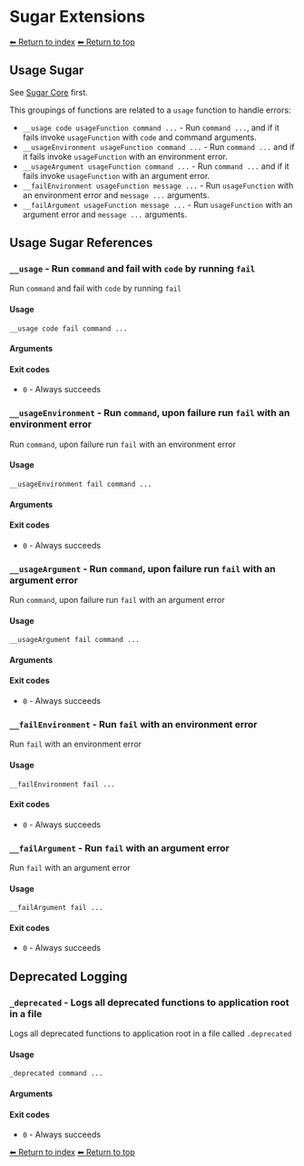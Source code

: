 # Sugar Extensions

[⬅ Return to index](index.md)
[⬅ Return to top](../index.md)

## Usage Sugar

See [Sugar Core](_sugar.md) first.

This groupings of functions are related to a `usage` function to handle errors:

- `__usage code usageFunction command ...` - Run `command ...`, and if it fails invoke `usageFunction` with `code` and command arguments.
- `__usageEnvironment usageFunction command ...` - Run `command ...` and if it fails invoke `usageFunction` with an environment error.
- `__usageArgument usageFunction command ...` - Run `command ...` and if it fails invoke `usageFunction` with an argument error.
- `__failEnvironment usageFunction message ...` - Run `usageFunction` with an environment error and `message ...` arguments.
- `__failArgument usageFunction message ...` - Run `usageFunction` with an argument error and `message ...` arguments.

## Usage Sugar References


### `__usage` - Run `command` and fail with `code` by running `fail`

Run `command` and fail with `code` by running `fail`

#### Usage

    __usage code fail command ...
    

#### Arguments



#### Exit codes

- `0` - Always succeeds

### `__usageEnvironment` - Run `command`, upon failure run `fail` with an environment error

Run `command`, upon failure run `fail` with an environment error

#### Usage

    __usageEnvironment fail command ...
    

#### Arguments



#### Exit codes

- `0` - Always succeeds

### `__usageArgument` - Run `command`, upon failure run `fail` with an argument error

Run `command`, upon failure run `fail` with an argument error

#### Usage

    __usageArgument fail command ...
    

#### Arguments



#### Exit codes

- `0` - Always succeeds

### `__failEnvironment` - Run `fail` with an environment error

Run `fail` with an environment error

#### Usage

    __failEnvironment fail ...
    

#### Exit codes

- `0` - Always succeeds

### `__failArgument` - Run `fail` with an argument error

Run `fail` with an argument error

#### Usage

    __failArgument fail ...
    

#### Exit codes

- `0` - Always succeeds

## Deprecated Logging


### `_deprecated` - Logs all deprecated functions to application root in a file

Logs all deprecated functions to application root in a file called `.deprecated`

#### Usage

    _deprecated command ...
    

#### Arguments



#### Exit codes

- `0` - Always succeeds

[⬅ Return to index](index.md)
[⬅ Return to top](../index.md)

